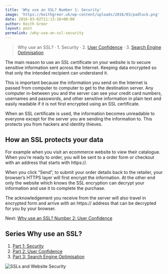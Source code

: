 ```yaml
---
title: 'Why use an SSL? Number 1: Security'
image: 'https://keithgreer.uk/wp-content/uploads/2016/03/padlock.png'
date: 2016-03-02T11:13:16+00:00
author: Keith Greer
layout: post
permalink: /why-use-an-ssl-security
---
```

> Why use an SSL? · 1. Security · 2. [User Confidence](https://keithgreer.uk/why-use-an-ssl-number-2-user-confidence) · 3. [Search Engine Optimisation](https://keithgreer.uk/why-use-an-ssl-search-engine-optimisation)

The main reason to use an SSL certificate on your website is to secure sensitive information sent across the Internet. Keeping data encrypted so that only the intended recipient can understand it.

This is important because the information you send on the Internet is passed from computer to computer to get to the destination server. Any computer in-between you and the server can see your credit card numbers, usernames and passwords, and other sensitive information in plain text and easily readable if it is not first encrypted using an SSL certificate.

When an SSL certificate is used, the information becomes unreadable to everyone except for the server you are sending the information to. This protects you from hackers and identity thieves.

## How an SSL protects your data

For example when you visit an ecommerce website to view their catalogue. When you&#8217;re ready to order, you will be sent to a order form or checkout with an address that starts with https://.

When you click &#8220;Send&#8221;, to submit your order details back to the retailer, your browser&#8217;s HTTPS layer will first encrypt the information. At the other end only the website which knows the SSL encryption can decrypt your information and use it to complete the purchase.

The acknowledgement you receive from the server will also travel in encrypted form and arrive with an https:// address that can be decrypted for you by your browser.

Next: [Why use an SSL? Number 2: User Confidence](https://keithgreer.uk/why-use-an-ssl-number-2-user-confidence)

## **Series** Why use an SSL?

  1. [Part 1: Security](https://keithgreer.uk/why-use-an-ssl-security)
  2. [Part 2: User Confidence](https://keithgreer.uk/why-use-an-ssl-number-2-user-confidence)
  3. [Part 3: Search Engine Optimisation](https://keithgreer.uk/why-use-an-ssl-search-engine-optimisation)

![SSLs and Website Security](https://keithgreer.uk/wp-content/uploads/2016/03/padlock.png "SSLs and Security")